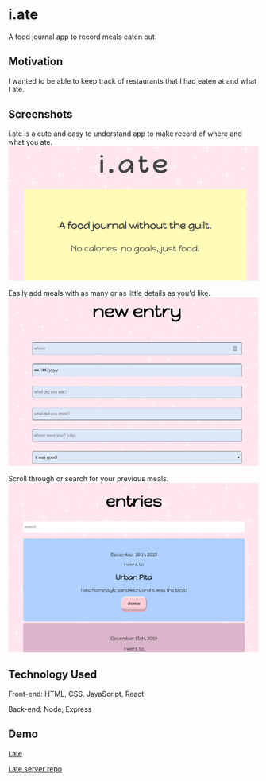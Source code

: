 # i.ate

A food journal app to record meals eaten out.

## Motivation

I wanted to be able to keep track of restaurants that I had eaten at and what I ate.

## Screenshots

i.ate is a cute and easy to understand app to make record of where and what you ate.
![first](screenshots/ss1.png)

Easily add meals with as many or as little details as you'd like.
![second](screenshots/ss2.png)

Scroll through or search for your previous meals.
![third](screenshots/ss3.png)

## Technology Used

Front-end:
HTML, CSS, JavaScript, React

Back-end:
Node, Express

## Demo

[i.ate](https://i-ate.now.sh/)

[i.ate server repo](https://github.com/nicole919/i-ate-server)
